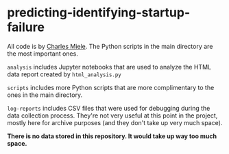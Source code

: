 # predicting-identifying-startup-failure

All code is by [Charles Miele](https://www.charlesmiele.com). The Python scripts in the main directory are the most important ones.

`analysis` includes Jupyter notebooks that are used to analyze the HTML data report created by `html_analysis.py`

`scripts` includes more Python scripts that are more complimentary to the ones in the main directory.

`log-reports` includes CSV files that were used for debugging during the data collection process. They're not very useful at this point in the project, mostly here for archive purposes (and they don't take up very much space).

**There is no data stored in this repository. It would take up way too much space.**

